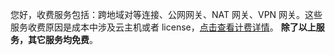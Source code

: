 您好，收费服务包括：跨地域对等连接、公网网关、NAT 网关、VPN 网关。这些服务收费原因是成本中涉及云主机或者 license，[点击查看计费详情](http://tce.fsphere.cn/doc/product/215/3079)。
**除了以上服务，其它服务均免费**。